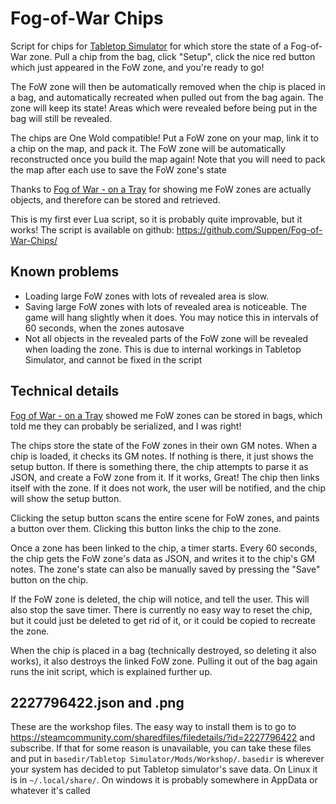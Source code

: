 Fog-of-War Chips
================

Script for chips for [Tabletop Simulator](https://www.tabletopsimulator.com/) for which store the state of a Fog-of-War zone. Pull a chip from the bag, click "Setup", click the nice red button which just appeared in the FoW zone, and you're ready to go!

The FoW zone will then be automatically removed when the chip is placed in a bag, and automatically recreated when pulled out from the bag again. The zone will keep its state! Areas which were revealed before being put in the bag will still be revealed.

The chips are One Wold compatible! Put a FoW zone on your map, link it to a chip on the map, and pack it. The FoW zone will be automatically reconstructed once you build the map again! Note that you will need to pack the map after each use to save the FoW zone's state

Thanks to [Fog of War - on a Tray](https://steamcommunity.com/sharedfiles/filedetails/?id=2195642328) for showing me FoW zones are actually objects, and therefore can be stored and retrieved.

This is my first ever Lua script, so it is probably quite improvable, but it works! The script is available on github: https://github.com/Suppen/Fog-of-War-Chips/


Known problems
--------------

* Loading large FoW zones with lots of revealed area is slow.
* Saving large FoW zones with lots of revealed area is noticeable. The game will hang slightly when it does. You may notice this in intervals of 60 seconds, when the zones autosave
* Not all objects in the revealed parts of the FoW zone will be revealed when loading the zone. This is due to internal workings in Tabletop Simulator, and cannot be fixed in the script



Technical details
-----------------

[Fog of War - on a Tray](https://steamcommunity.com/sharedfiles/filedetails/?id=2195642328) showed me FoW zones can be stored in bags, which told me they can probably be serialized, and I was right!

The chips store the state of the FoW zones in their own GM notes. When a chip is loaded, it checks its GM notes. If nothing is there, it just shows the setup button. If there is something there, the chip attempts to parse it as JSON, and create a FoW zone from it. If it works, Great! The chip then links itself with the zone. If it does not work, the user will be notified, and the chip will show the setup button.

Clicking the setup button scans the entire scene for FoW zones, and paints a button over them. Clicking this button links the chip to the zone.

Once a zone has been linked to the chip, a timer starts. Every 60 seconds, the chip gets the FoW zone's data as JSON, and writes it to the chip's GM notes. The zone's state can also be manually saved by pressing the "Save" button on the chip.

If the FoW zone is deleted, the chip will notice, and tell the user. This will also stop the save timer. There is currently no easy way to reset the chip, but it could just be deleted to get rid of it, or it could be copied to recreate the zone.

When the chip is placed in a bag (technically destroyed, so deleting it also works), it also destroys the linked FoW zone. Pulling it out of the bag again runs the init script, which is explained further up.


2227796422.json and .png
------------------------

These are the workshop files. The easy way to install them is to go to https://steamcommunity.com/sharedfiles/filedetails/?id=2227796422 and subscribe. If that for some reason is unavailable, you can take these files and put in `basedir/Tabletop Simulator/Mods/Workshop/`. `basedir` is wherever your system has decided to put Tabletop simulator's save data. On Linux it is in `~/.local/share/`. On windows it is probably somewhere in AppData or whatever it's called
